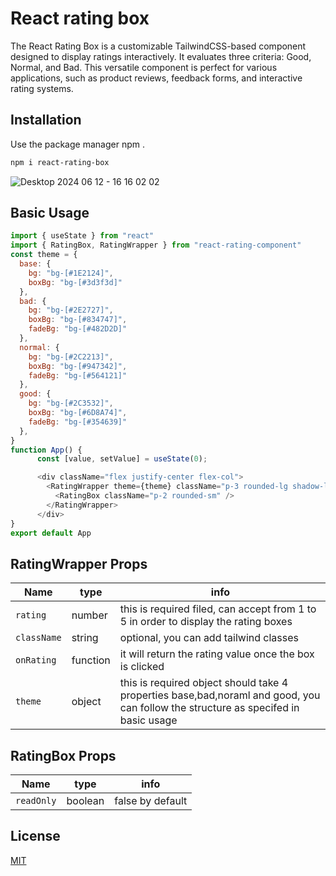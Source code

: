 # React rating box

The React Rating Box is a customizable TailwindCSS-based component designed to display ratings interactively. It evaluates three criteria: Good, Normal, and Bad. This versatile component is perfect for various applications, such as product reviews, feedback forms, and interactive rating systems.

## Installation

Use the package manager npm .

```bash
npm i react-rating-box
```
![Desktop 2024 06 12 - 16 16 02 02](https://github.com/Malek-O/react-rating-box/assets/116006550/f1f56bd4-c883-4d63-b71f-bfe5f0d6dd16)

## Basic Usage

```javascript
import { useState } from "react"
import { RatingBox, RatingWrapper } from "react-rating-component"
const theme = {
  base: {
    bg: "bg-[#1E2124]",
    boxBg: "bg-[#3d3f3d]"
  },
  bad: {
    bg: "bg-[#2E2727]",
    boxBg: "bg-[#834747]",
    fadeBg: "bg-[#482D2D]"
  },
  normal: {
    bg: "bg-[#2C2213]",
    boxBg: "bg-[#947342]",
    fadeBg: "bg-[#564121]"
  },
  good: {
    bg: "bg-[#2C3532]",
    boxBg: "bg-[#6D8A74]",
    fadeBg: "bg-[#354639]"
  },
}
function App() {
      const [value, setValue] = useState(0);

      <div className="flex justify-center flex-col">
        <RatingWrapper theme={theme} className="p-3 rounded-lg shadow-lg gap-2" rating={value} onRating={(rate) => setValue(rate)}>
          <RatingBox className="p-2 rounded-sm" />
        </RatingWrapper>
      </div>
}
export default App

```

## RatingWrapper Props

| Name          | type     | info                                                                                                                              |
| ------------- | -------- | --------------------------------------------------------------------------------------------------------------------------------- |
| ``rating``    | number   | this is required filed, can accept from 1 to 5 in order to display the rating boxes                                                            |
| ``className`` | string   | optional, you can add tailwind classes                                                                                            |
| ``onRating``  | function | it will return the rating value once the box is clicked                                                                           |
| ``theme``     | object   | this is required object should take 4 properties base,bad,noraml and good, you can follow the structure as specifed in basic usage |


## RatingBox Props

| Name         | type    | info             |
| ------------ | ------- | ---------------- |
| ``readOnly`` | boolean | false by default |

## License

[MIT](https://choosealicense.com/licenses/mit/)
